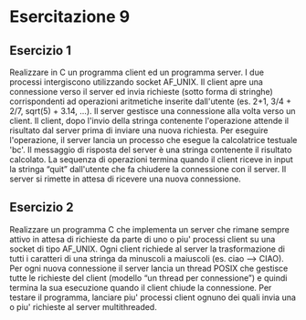 # Esercitazione 9

## Esercizio 1
Realizzare in C un programma client ed un programma server. I due processi intergiscono utilizzando socket AF_UNIX. Il client apre una connessione verso il server ed invia richieste (sotto forma di stringhe) corrispondenti ad operazioni aritmetiche inserite dall'utente (es. 2+1, 3/4 + 2/7, sqrt(5) + 3.14, …). Il server gestisce una connessione alla volta verso un client. Il client, dopo l'invio della stringa contenente l'operazione attende il risultato dal server prima di inviare una nuova richiesta. Per eseguire l'operazione, il server lancia un processo che esegue la calcolatrice testuale 'bc'. Il messaggio di risposta del server è una stringa contenente il risultato calcolato. La sequenza di operazioni termina quando il client riceve in input la stringa “quit” dall'utente che fa chiudere la connessione con il server. Il server si rimette in attesa di ricevere una nuova connessione.

## Esercizio 2
Realizzare un programma C che implementa un server che rimane sempre attivo in attesa di richieste da parte di uno o piu' processi client su una socket di tipo AF_UNIX. Ogni client richiede al server la trasformazione di tutti i caratteri di una stringa da minuscoli a maiuscoli (es. ciao –> CIAO). Per ogni nuova connessione il server lancia un thread POSIX che gestisce tutte le richieste del client (modello “un thread per connessione”) e quindi termina la sua esecuzione quando il client chiude la connessione.
Per testare il programma, lanciare piu' processi client ognuno dei quali invia una o piu' richieste al server multithreaded.